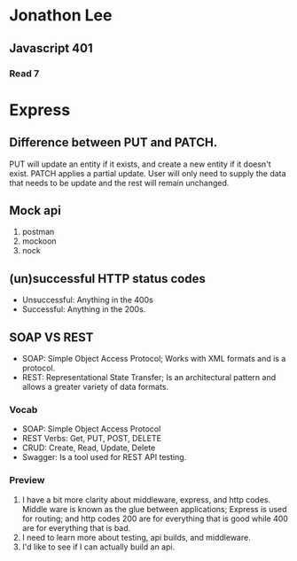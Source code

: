 # Jonathon Lee
## Javascript 401
### Read 7


# Express

## Difference between PUT and PATCH.
PUT will update an entity if it exists, and create a new entity if it doesn't exist.
PATCH applies a partial update. User will only need to supply the data that needs to be update and the rest will remain unchanged.

## Mock api
1. postman
1. mockoon
1. nock

## (un)successful HTTP status codes
- Unsuccessful: Anything in the 400s
- Successful: Anything in the 200s.

## SOAP VS REST
- SOAP: Simple Object Access Protocol; Works with XML formats and is a protocol.
- REST: Representational State Transfer; Is an architectural pattern and allows a greater variety of data formats.

### Vocab
- SOAP: Simple Object Access Protocol
- REST Verbs: Get, PUT, POST, DELETE
- CRUD: Create, Read, Update, Delete
- Swagger: Is a tool used for REST API testing.

### Preview
1. I have a bit more clarity about middleware, express, and http codes. 
Middle ware is known as the glue between applications; Express is used for routing; and http codes 200 are for everything that is good while 400 are for everything that is bad.
1. I need to learn more about testing, api builds, and middleware.
1. I'd like to see if I can actually build an api. 